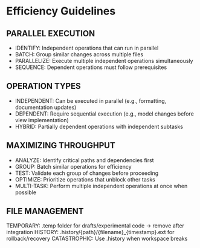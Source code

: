 # Efficiency Guidelines

## PARALLEL EXECUTION
- IDENTIFY: Independent operations that can run in parallel
- BATCH: Group similar changes across multiple files
- PARALLELIZE: Execute multiple independent operations simultaneously
- SEQUENCE: Dependent operations must follow prerequisites

## OPERATION TYPES
- INDEPENDENT: Can be executed in parallel (e.g., formatting, documentation updates)
- DEPENDENT: Require sequential execution (e.g., model changes before view implementation)
- HYBRID: Partially dependent operations with independent subtasks

## MAXIMIZING THROUGHPUT
- ANALYZE: Identify critical paths and dependencies first
- GROUP: Batch similar operations for efficiency
- TEST: Validate each group of changes before proceeding
- OPTIMIZE: Prioritize operations that unblock other tasks
- MULTI-TASK: Perform multiple independent operations at once when possible

## FILE MANAGEMENT
TEMPORARY: .temp folder for drafts/experimental code → remove after integration
HISTORY: .history/{path}/{filename}_{timestamp}.ext for rollback/recovery
CATASTROPHIC: Use .history when workspace breaks 